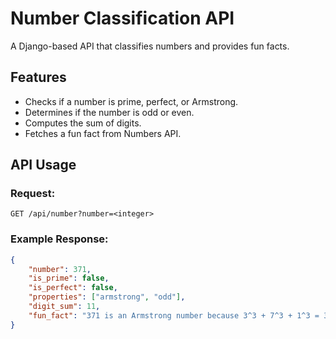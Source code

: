 # Number Classification API

A Django-based API that classifies numbers and provides fun facts.

## Features
- Checks if a number is prime, perfect, or Armstrong.
- Determines if the number is odd or even.
- Computes the sum of digits.
- Fetches a fun fact from Numbers API.

## API Usage
### Request:
`GET /api/number?number=<integer>`

### Example Response:
```json
{
    "number": 371,
    "is_prime": false,
    "is_perfect": false,
    "properties": ["armstrong", "odd"],
    "digit_sum": 11,
    "fun_fact": "371 is an Armstrong number because 3^3 + 7^3 + 1^3 = 371"
}
